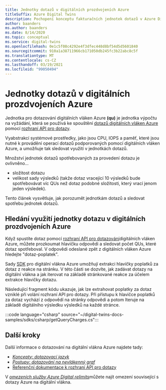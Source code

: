 ```yaml
---
title: Jednotky dotazů v digitálních prozdvojeních Azure
titleSuffix: Azure Digital Twins
description: Pochopení konceptu fakturačních jednotek dotazů v Azure Digital revláken
author: baanders
ms.author: baanders
ms.date: 8/14/2020
ms.topic: conceptual
ms.service: digital-twins
ms.openlocfilehash: 0e1c5f08c4292e4f3dfec448d8bf54d5d5601840
ms.sourcegitcommit: 910a1a38711966cb171050db245fc3b22abc8c5f
ms.translationtype: MT
ms.contentlocale: cs-CZ
ms.lasthandoff: 03/19/2021
ms.locfileid: "99050494"
---
```

# <a name="query-units-in-azure-digital-twins"></a>Jednotky dotazů v digitálních prozdvojeních Azure 

Jednotka pro dotazování digitálních vláken Azure **(qu)** je jednotka výpočtu na vyžádání, která se používá ke spouštění [dotazů digitálních vláken Azure](how-to-query-graph.md) pomocí [rozhraní API pro dotazy](/rest/api/digital-twins/dataplane/query). 

Vyabstrakcí systémové prostředky, jako jsou CPU, IOPS a paměť, které jsou nutné k provádění operací dotazů podporovaných pomocí digitálních vláken Azure, a umožňuje tak sledovat využití v jednotkách dotazů.

Množství jednotek dotazů spotřebovaných za provedení dotazu je ovlivněno...

* složitost dotazu
* velikost sady výsledků (takže dotaz vracející 10 výsledků bude spotřebovávat víc QUs než dotaz podobné složitosti, který vrací jenom jeden výsledek).

Tento článek vysvětluje, jak porozumět jednotkám dotazů a sledovat spotřebu jednotek dotazů.

## <a name="find-the-query-unit-consumption-in-azure-digital-twins"></a>Hledání využití jednotky dotazu v digitálních prozdvojeních Azure

Když spustíte dotaz pomocí [rozhraní API pro dotazování](/rest/api/digital-twins/dataplane/query)digitálních vláken Azure, můžete prozkoumat hlavičku odpovědi a sledovat počet QUs, které dotaz spotřeboval. V odpovědi odeslané zpět z digitálních vláken Azure hledejte "dotaz-poplatek".

Sady [SDK](how-to-use-apis-sdks.md) pro digitální vlákna Azure umožňují extrakci hlavičky poplatků za dotaz z reakce na stránku. V této části se dozvíte, jak zadávat dotazy na digitální vlákna a jak iterovat na základě stránkované reakce za účelem extrakce hlavičky dotazu. 

Následující fragment kódu ukazuje, jak lze extrahovat poplatky za dotaz vzniklé při volání rozhraní API pro dotazy. Při přístupu k hlavičce poplatků za dotaz vychází z odpovědí na stránky odpovědi a potom Iteruje na základě digitálního výsledku výsledků na každé stránce. 

:::code language="csharp" source="~/digital-twins-docs-samples/sdks/csharp/getQueryCharges.cs":::

## <a name="next-steps"></a>Další kroky

Další informace o dotazování na digitální vlákna Azure najdete tady:

* [*Koncepty: dotazovací jazyk*](concepts-query-language.md)
* [*Postupy: dotazování na nevlákenný graf*](how-to-query-graph.md)
* [Referenční dokumentace k rozhraní API pro dotazy](/rest/api/digital-twins/dataplane/query/querytwins)

V [*omezeních služby Azure Digital relimits*](reference-service-limits.md)můžete najít omezení související s dotazy Azure na digitální vlákna.